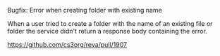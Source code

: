 Bugfix: Error when creating folder with existing name

When a user tried to create a folder with the name of an existing file or folder the service didn't return a response body containing the error.

https://github.com/cs3org/reva/pull/1907
